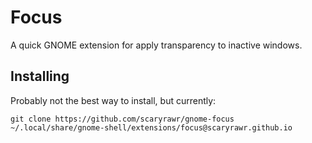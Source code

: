 # Focus

A quick GNOME extension for apply transparency to inactive windows.

## Installing

Probably not the best way to install, but currently:

`git clone https://github.com/scaryrawr/gnome-focus ~/.local/share/gnome-shell/extensions/focus@scaryrawr.github.io`
